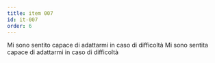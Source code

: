 ```yaml
---
title: item 007
id: it-007
order: 6
---
```

<span x-cloak x-show="$store.testee.bio.gender == 'm'">Mi sono sentito capace di adattarmi in caso di difficoltà</span>
<span x-cloak x-show="$store.testee.bio.gender == 'f'">Mi sono sentita capace di adattarmi in caso di difficoltà</span>